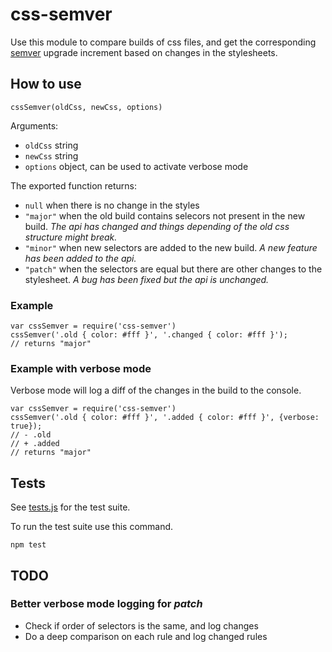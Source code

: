 # css-semver

Use this module to compare builds of css files, and get the corresponding [semver](http://semver.org/) upgrade increment based on changes in the stylesheets.



## How to use


`cssSemver(oldCss, newCss, options)`

Arguments:

- `oldCss` string 
- `newCss` string 
- `options` object, can be used to activate verbose mode


The exported function returns:

- `null` when there is no change in the styles
- `"major"` when the old build contains selecors not present in the new build. _The api has changed and things depending of the old css structure might break._
- `"minor"` when new selectors are added to the new build. _A new feature has been added to the api._  
- `"patch"` when the selectors are equal but there are other changes to the stylesheet. _A bug has been fixed but the api is unchanged._


### Example

	var cssSemver = require('css-semver')
	cssSemver('.old { color: #fff }', '.changed { color: #fff }');
	// returns "major"

### Example with verbose mode

Verbose mode will log a diff of the changes in the build to the console. 

	var cssSemver = require('css-semver')
	cssSemver('.old { color: #fff }', '.added { color: #fff }', {verbose: true});
	// - .old
	// + .added
	// returns "major"

## Tests

See [tests.js](https://github.com/svnv/css-semver/blob/master/tests.js) for the test suite.

To run the test suite use this command.

	npm test


## TODO

### Better verbose mode logging for _patch_ 

- Check if order of selectors is the same, and log changes
- Do a deep comparison on each rule and log changed rules